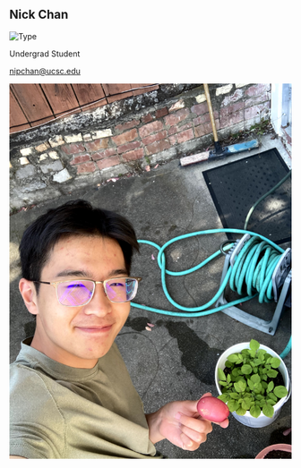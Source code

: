 ## Nick Chan

![Type](https://img.shields.io/badge/FileType-.ipynb-orange)

Undergrad Student

nipchan@ucsc.edu

![image](nick.jpg)
